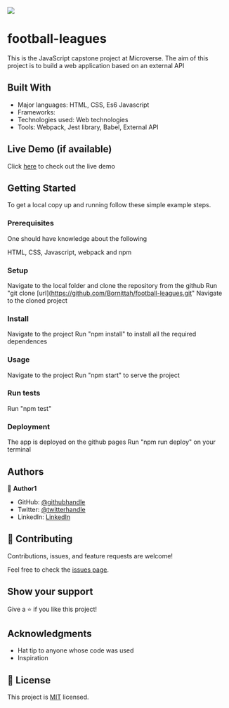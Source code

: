 ![](https://img.shields.io/badge/Microverse-blueviolet)

# football-leagues
This is the JavaScript capstone project at Microverse. The aim of this project is to build a web application based on an external API

## Built With

- Major languages: HTML, CSS, Es6 Javascript
- Frameworks:
- Technologies used: Web technologies
- Tools: Webpack, Jest library, Babel, External API

## Live Demo (if available)

Click [here](https://bornittah.github.io/football-leagues/) to check out the live demo


## Getting Started

To get a local copy up and running follow these simple example steps.

### Prerequisites
One should have knowledge about the following

HTML, CSS, Javascript, webpack and npm

### Setup
Navigate to the local folder and clone the repository from the github
Run "git clone [url](https://github.com/Bornittah/football-leagues.git"
Navigate to the cloned project
### Install
Navigate to the project
Run "npm install" to install all the required dependences
### Usage
Navigate to the project
Run "npm start" to serve the project
### Run tests
Run "npm test"
### Deployment
The app is deployed on the github pages
Run "npm run deploy" on your terminal

## Authors

👤 **Author1**

- GitHub: [@githubhandle](https://github.com/Bornittah)
- Twitter: [@twitterhandle](https://twitter.com/AgashaBornittah)
- LinkedIn: [LinkedIn](www.linkedin.com/in/agasha-bornittah)


## 🤝 Contributing

Contributions, issues, and feature requests are welcome!

Feel free to check the [issues page](https://github.com/Bornittah/football-leagues/issues).

## Show your support

Give a ⭐️ if you like this project!

## Acknowledgments

- Hat tip to anyone whose code was used
- Inspiration

## 📝 License

This project is [MIT](./MIT.md) licensed.

